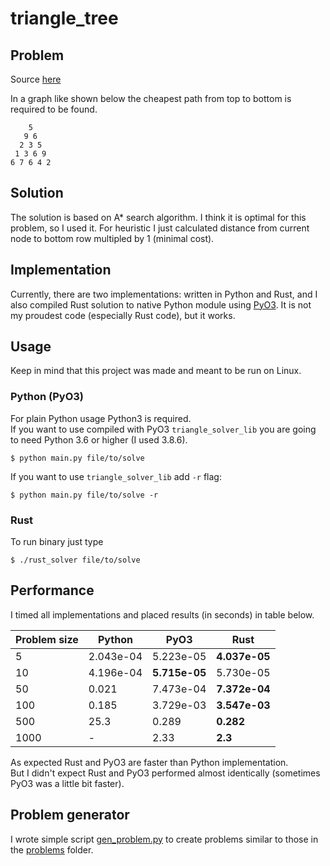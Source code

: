 # triangle_tree

## Problem

Source [here](https://github.com/daftcode/daftacademy-python_levelup-spring2020/tree/master/rekrutacja)

In a graph like shown below the cheapest path from top to bottom is required to be found.

```plain
    5    
   9 6   
  2 3 5  
 1 3 6 9 
6 7 6 4 2
```

## Solution
The solution is based on A* search algorithm. I think it is optimal for this problem, so I used it.
For heuristic I just calculated distance from current node to bottom row multipled by 1 (minimal cost).

## Implementation
Currently, there are two implementations: written in Python and Rust, and I also compiled Rust solution to native Python module using [PyO3](https://github.com/PyO3/pyo3). It is not my proudest code (especially Rust code), but it works.

## Usage
Keep in mind that this project was made and meant to be run on Linux.

### Python (PyO3)
For plain Python usage Python3 is required.  
If you want to use compiled with PyO3 `triangle_solver_lib` you are going to need Python 3.6 or higher (I used 3.8.6).

```console
$ python main.py file/to/solve
```

If you want to use `triangle_solver_lib` add `-r` flag:
```console
$ python main.py file/to/solve -r
```

### Rust

To run binary just type
```console
$ ./rust_solver file/to/solve
```


## Performance
I timed all implementations and placed results (in seconds) in table below.

Problem size | Python | PyO3 | Rust
---|---|---|---
5    | 2.043e-04 | 5.223e-05 | **4.037e-05**
10   | 4.196e-04 | **5.715e-05** | 5.730e-05
50   | 0.021 | 7.473e-04 | **7.372e-04**
100  | 0.185 | 3.729e-03 | **3.547e-03**
500  | 25.3 | 0.289 | **0.282**
1000 | - | 2.33 | **2.3**

As expected Rust and PyO3 are faster than Python implementation.  
But I didn't expect Rust and PyO3 performed almost identically (sometimes PyO3 was a little bit faster).

## Problem generator
I wrote simple script [gen_problem.py](problems/gen_problem.py) to create problems similar to those in the [problems](problems/) folder.
